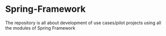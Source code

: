 # Spring-Framework
The repository is all about development of use cases/pilot projects using all the modules of Spring Framework
